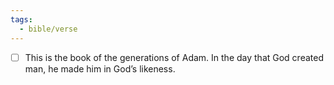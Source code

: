 ```yaml
---
tags:
  - bible/verse
---
```

- [ ] This is the book of the generations of Adam. In the day that God created man, he made him in God’s likeness.